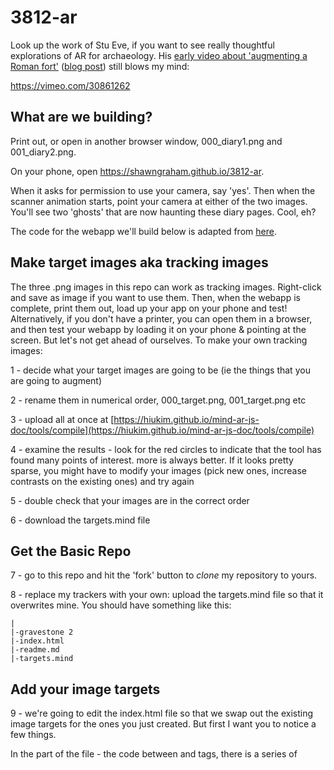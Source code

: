 # 3812-ar

Look up the work of Stu Eve, if you want to see really thoughtful explorations of AR for archaeology. His [early video about 'augmenting a Roman fort'](https://vimeo.com/30861262) ([blog post](https://www.dead-mens-eyes.org/augmenting-a-roman-fort/)) still blows my mind:

https://vimeo.com/30861262

## What are we building?

Print out, or open in another browser window, 000_diary1.png and 001_diary2.png.

On your phone, open https://shawngraham.github.io/3812-ar.

When it asks for permission to use your camera, say 'yes'. Then when the scanner animation starts, point your camera at either of the two images. You'll see two 'ghosts' that are now haunting these diary pages. Cool, eh?

The code for the webapp we'll build below is adapted from [here](https://hiukim.github.io/mind-ar-js-doc/examples/multi-targets).

## Make target images aka tracking images

The three .png images in this repo can work as tracking images. Right-click and save as image if you want to use them. Then, when the webapp is complete, print them out, load up your app on your phone and test! Alternatively, if you don't have a printer, you can open them in a browser, and then test your webapp by loading it on your phone & pointing at the screen. But let's not get ahead of ourselves. To make your own tracking images:

1 - decide what your target images are going to be (ie the things that you are going to augment)

2 - rename them in numerical order, 000_target.png, 001_target.png etc

3 - upload all at once at [https://hiukim.github.io/mind-ar-js-doc/tools/compile](https://hiukim.github.io/mind-ar-js-doc/tools/compile)

4 - examine the results - look for the red circles to indicate that the tool has found many points of interest. more is always better. If it looks pretty sparse, you might have to modify your images (pick new ones, increase contrasts on the existing ones) and try again

5 - double check that your images are in the correct order 

6 - download the targets.mind file


## Get the Basic Repo
7 - go to this repo and hit the 'fork' button to _clone_ my repository to yours.

8 - replace my trackers with your own: upload the targets.mind file so that it overwrites mine. You should have something like this:

```
|
|-gravestone 2
|-index.html
|-readme.md
|-targets.mind
```

## Add your image targets

9 - we're going to edit the index.html file so that we swap out the existing image targets for the ones you just created. But first I want you to notice a few things.

In the <head> part of the file - the code between <head> and </head> tags, there is a series of <script> tags that are telling the browser to go to these locations, and get the javascript code that knows how to do AR. DO NOT MESS WITH ANYTHING HERE. For reference, they look like this:

```

  <head>
    <meta name="viewport" content="width=device-width, initial-scale=1" />
    <script src="https://cdn.jsdelivr.net/gh/hiukim/mind-ar-js@1.1.5/dist/mindar-image.prod.js"></script>
    <script src="https://aframe.io/releases/1.2.0/aframe.min.js"></script>
    <script src="https://cdn.jsdelivr.net/gh/donmccurdy/aframe-extras@v6.1.1/dist/aframe-extras.min.js"></script>
    <script src="https://cdn.jsdelivr.net/gh/hiukim/mind-ar-js@1.1.5/dist/mindar-image-aframe.prod.js"></script>
    <script src="video-handler.js"></script>
  </head>

```

The augmented reality consists of us telling the browser where to find the tracking images (the image targets) and what kind of content to associate with them.

10 - Look for this line within the <body> section of the index.html:

```
<a-scene mindar-image="imageTargetSrc: https://cdn.jsdelivr.net/gh/hiukim/mind-ar-js@1.1.5/examples/image-tracking/assets/band-example/band.mind;" color-space="sRGB" renderer="colorManagement: true, physicallyCorrectLights" vr-mode-ui="enabled: false" device-orientation-permission-ui="enabled: false">
```

The first bit `<a-scene` tells the browser, 'here are the parameters for doing AR'. The next element, `mindar-image` tells the browser where to find the tracking images. Right now, in this example, it is set to find a file called `band.mind` at a different website. But since we just uploaded our file to the same location as this index.html, we can strip out that https://cdn etc to just be our target.mind file. Do that now. **nb** keep the final ;", and do not alter any of the other elements in this line. It'll look like this:

```
<a-scene mindar-image="imageTargetSrc: targets.mind;" color-space="sRGB" renderer="colorManagement: true, physicallyCorrectLights" vr-mode-ui="enabled: false" device-orientation-permission-ui="enabled: false">
```

11 - Now commit your changes. **If** you want your app to track more than one image at a time (ie, display two or more augmentations at once, if two or more trackers are visible), modify with maxTrack: `imageTargetSrc: targets.mind; maxTrack: 2"`

## make your web app live

12 - Go to the repo settings, and under the Pages option, make your repo live on the web.

## test it

13 - It'll take a couple of minutes, but once the repo is published on github.io, load the page on your phone or tablet. If everything is good, you'll be asked to allow the website to access your camera. Say yes. If you can see through the camera, and you get a scanning animation, look at your tracking image so that the image is in the middle of the frame. Your augmentation should appear! 

But if you get a blue screen with three loading dots that doesn't disappear after a few seconds or so, and your camera view doesn't appear, there's an error in your code you need to fix. Quotation marks and semi-colons etc are where typos often can creep in; check your code.

## How does the code attach the AR asset to the tracking image?

If you look at the code for the basic experience, you'll see that inside the <a-scene> </ascene> tags we've also defined some assets within the `<a-assets>` tag, `<a-asset-item>` and `<a-video>`. For each one, we have assigned an id (so we can reference it later). The first is graveModel, and it references a .gltf file of mine that I downloaded from Sketchfab.com. I downloaded the zip file, and placed the whole unzipped folder inside this repo. The `src="` bit points to the .gltf file inside that folder - but for the .gltf file to work, you need everything else that's in that folder too.

The next `<a-asset-item>` points to a location outide this repo with another gltf file. The final `<a-video>` points to a video that is IN this repo; you can't hotlink to youtube. 

```
      <a-assets>
        <a-asset-item id="graveModel" src="gravestone2/scene.gltf"></a-asset-item>
        <a-asset-item id="raccoonModel" src="https://cdn.jsdelivr.net/gh/hiukim/mind-ar-js@1.1.5/examples/image-tracking/assets/band-example/raccoon/scene.gltf"></a-asset-item>
        <video id="testMovie" autoplay="true" preload="auto" src="me.mp4" loop="true" crossOrigin="anonymous" webkit-playsinline playsinline</video>
      </a-assets>

```

Having defined our assets, we now tell the webapp which tracking image to go to. Remember that the computer starts counting at 0 rather than 1, which is why I reminded you to name your files `000_image.png,` `001_image.png` etc. 

```
      <a-entity mindar-image-target="targetIndex: 0">
        <a-gltf-model rotation="0 0 0 " position="0 -0.25 0" scale="0.05 0.05 0.05" src="#graveModel" animation-mixer>
      </a-entity>
      <a-entity mindar-image-target="targetIndex: 1">
        <a-gltf-model rotation="0 90 0 " position="0 -0.25 0" scale="0.05 0.05 0.05" src="#bearModel" animation-mixer>
      </a-entity>
        <a-entity mindar-image-target="targetIndex: 2" material="shader: flat; src: #testMovie" geometry="primitive: plane; width: 4; height: 2;" position="0 0 -20" rotation="0 35 0" video-handler>
      </a-entity>  
  ```

Here, we use `<a-entity mindar-image-target="targetIndex: 0">`  to say, hey, here's how we want you to display the graveModel on the screen or hey, we want you to attach the video to the third target (targetIndex: 2) and lay it out like this.

**The third image is not tied to any asset in index.html** So if you point the camera at the third image, nothing will happen. For a challenge, see if you can figure out how to get a third _thing_ of some sort loaded up. [Check out this documentation](https://hiukim.github.io/mind-ar-js-doc/). Do you see how you could add other assets to your webapp, and how to tie them to the different target images? Look up the documents for mindar or aframe if you want to see how else you can add things.

Or go to [sketchfab.com](https://sketchfab.com) and see if there are any models that you are permitted to download; get the .gltf zip, unzip, and put the folder in your repo. Then do you see how you'd modify the code to define the asset and attach it as an entity to the app?

## Location Based AR
        
See this [from my digital archaeology course](https://digiarch.netlify.app/week/11/augmented-reality/) to get a handle on making your AR appear based on location, using the same framework we've used above.

It is also possible to write geotriggers in Twine such that a passage appears only if you're standing in the right spot. See [The Twine Cookbook](https://twinery.org/cookbook/geolocation/sugarcube/sugarcube_geolocation.html). Download the example; import it into Twine. See also [this older tutorial](https://github.com/shawngraham/ar-archaeology/blob/master/workshop%20materials/Hacking%20Twine%20to%20make%20a%20location-based%20game.md) about how to set your different passages by geolocation. If you go to [my demo scratchpad repo](https://github.com/shawngraham/demo/blob/master/twine-ar/cu-arg.html) you will see the code for 'cu-arg.html'. Click on 'raw', and copy all of that code to a text editor like sublime text or notepad++. Then, save as 'twine-ar.html' or similar. 

Try it out - go to the quad, and then [load it up in your browser](https://shawngraham.github.io/demo/twine-ar/cu-arg) (eg, on your phone!) https://shawngraham.github.io/demo/twine-ar/cu-arg.

pen up the twine editor, and import that html. You can now modify the locations and passages as per my older tutorial. The key thing is the init passage that sets up the coordinates for your passages, and the calibrate scan passage that looks to see if anything matches, and displays the relevant text. (I should mention that I tested this on firefox on android and it works.)
